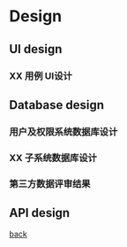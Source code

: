# Design

## UI design

### XX 用例 UI设计

## Database design

### 用户及权限系统数据库设计

### XX 子系统数据库设计

### 第三方数据评审结果

## API design

[back](../)